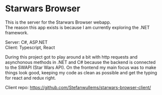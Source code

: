 # Starwars Browser

This is the server for the Starwars Browser webapp.  
The reason this app exists is because I am currently exploring the .NET framework.

Server: C#, ASP.NET  
Client: Typescript, React

During this project got to play around a bit with http requests and asynchonous methods in .NET and C# because the backend is connected to the SWAPI (Star Wars API). On the frontend my main focus was to make things look good, keeping my code as clean as possible and get the typing for react and redux right.

Client repo: https://github.com/Stefanwullems/starwars-browser-client/
